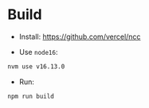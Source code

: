 # Build

- Install: https://github.com/vercel/ncc

- Use `node16`:

```bash
nvm use v16.13.0
```

- Run:

```bash
npm run build
```